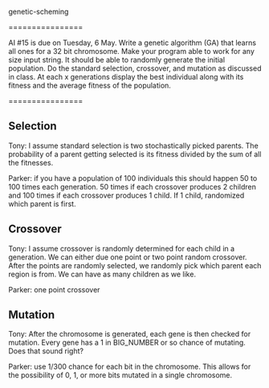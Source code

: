 genetic-scheming

================

AI \#15 is due on Tuesday, 6 May. Write a genetic algorithm (GA) that learns all ones for a 32 bit 
chromosome. Make your program able to work for any size input string. It should be able to randomly 
generate the initial population. Do the standard selection, crossover, and mutation as discussed 
in class. At each x generations display the best individual along with its fitness and the average 
fitness of the population.

================

## Selection
Tony: I assume standard selection is two stochastically picked parents. The probability of a parent 
getting selected is its fitness divided by the sum of all the fitnesses. 

Parker: if you have a population of 100 individuals this should happen 50 to 100 times each 
generation.  50 times if each crossover produces 2 children and 100 times if each crossover 
produces 1 child.  If 1 child, randomized which parent is first.

## Crossover

Tony: I assume crossover is randomly determined for each child in a generation. We can either due 
one point or two point random crossover. After the points are randomly selected, we randomly pick 
which parent each region is from. We can have as many children as we like. 

Parker:  one point crossover

## Mutation

Tony: After the chromosome is generated, each gene is then checked for mutation. Every gene has a 1 
in BIG_NUMBER or so chance of mutating. Does that sound right?

Parker: use 1/300 chance for each bit in the chromosome.  This allows for the possibility of 0, 1, 
or more bits mutated in a single chromosome.
